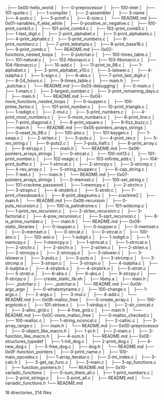 .
├── 0x00-hello_world
│   ├── 0-preprocessor
│   ├── 100-intel
│   ├── 101-quote.c
│   ├── 1-compiler
│   ├── 2-assembler
│   ├── 3-name
│   ├── 4-puts.c
│   ├── 5-printf.c
│   ├── 6-size.c
│   └── README.md
├── 0x01-variables_if_else_while
│   ├── 0-positive_or_negative.c
│   ├── 100-print_comb3.c
│   ├── 101-print_comb4.c
│   ├── 102-print_comb5.c
│   ├── 1-last_digit.c
│   ├── 2-print_alphabet.c
│   ├── 3-print_alphabets.c
│   ├── 4-print_alphabt.c
│   ├── 5-print_numbers.c
│   ├── 6-print_numberz.c
│   ├── 7-print_tebahpla.c
│   ├── 8-print_base16.c
│   ├── 9-print_comb.c
│   └── README.md
├── 0x02-functions_nested_loops
│   ├── 0-putchar.c
│   ├── 100-times_table.c
│   ├── 101-natural.c
│   ├── 102-fibonacci.c
│   ├── 103-fibonacci.c
│   ├── 104-fibonacci.c
│   ├── 10-add.c
│   ├── 11-print_to_98.c
│   ├── 1-alphabet.c
│   ├── 2-print_alphabet_x10.c
│   ├── 3-islower.c
│   ├── 4-isalpha.c
│   ├── 5-sign.c
│   ├── 6-abs.c
│   ├── 7-print_last_digit.c
│   ├── 8-24_hours.c
│   ├── 9-times_table.c
│   ├── main.h
│   ├── _putchar.c
│   └── README.md
├── 0x03-debugging
│   ├── 0-main.c
│   ├── 1-main.c
│   ├── 2-largest_number.c
│   ├── 3-print_remaining_days.c
│   ├── main.h
│   └── README.md
├── 0x04-more_functions_nested_loops
│   ├── 0-isupper.c
│   ├── 100-prime_factor.c
│   ├── 101-print_number.c
│   ├── 10-print_triangle.c
│   ├── 1-isdigit.c
│   ├── 2-mul.c
│   ├── 3-print_numbers.c
│   ├── 4-print_most_numbers.c
│   ├── 5-more_numbers.c
│   ├── 6-print_line.c
│   ├── 7-print_diagonal.c
│   ├── 8-print_square.c
│   ├── 9-fizz_buzz.c
│   ├── main.h
│   └── README.md
├── 0x05-pointers_arrays_strings
│   ├── 0-reset_to_98.c
│   ├── 100-atoi.c
│   ├── 101-keygen.c
│   ├── 1-swap.c
│   ├── 2-strlen.c
│   ├── 3-puts.c
│   ├── 4-print_rev.c
│   ├── 5-rev_string.c
│   ├── 6-puts2.c
│   ├── 7-puts_half.c
│   ├── 8-print_array.c
│   ├── 9-strcpy.c
│   ├── main.h
│   └── README.md
├── 0x06-pointers_arrays_strings
│   ├── 0-strcat.c
│   ├── 100-rot13.c
│   ├── 101-print_number.c
│   ├── 102-magic.c
│   ├── 103-infinite_add.c
│   ├── 104-print_buffer.c
│   ├── 1-strncat.c
│   ├── 2-strncpy.c
│   ├── 3-strcmp.c
│   ├── 4-rev_array.c
│   ├── 5-string_toupper.c
│   ├── 6-cap_string.c
│   ├── 7-leet.c
│   ├── main.h
│   └── README.md
├── 0x07-pointers_arrays_strings
│   ├── 0-memset.c
│   ├── 100-set_string.c
│   ├── 101-crackme_password
│   ├── 1-memcpy.c
│   ├── 2-strchr.c
│   ├── 3-strspn.c
│   ├── 4-strpbrk.c
│   ├── 5-strstr.c
│   ├── 7-print_chessboard.c
│   ├── 8-print_diagsums.c
│   ├── crackme2
│   ├── main.h
│   └── README.md
├── 0x08-recursion
│   ├── 0-puts_recursion.c
│   ├── 100-is_palindrome.c
│   ├── 101-wildcmp.c
│   ├── 1-print_rev_recursion.c
│   ├── 2-strlen_recursion.c
│   ├── 3-factorial.c
│   ├── 4-pow_recursion.c
│   ├── 5-sqrt_recursion.c
│   ├── 6-is_prime_number.c
│   ├── main.h
│   └── README.md
├── 0x09-static_libraries
│   ├── 0-isupper.c
│   ├── 0-isupper.o
│   ├── 0-memset.c
│   ├── 0-memset.o
│   ├── 0-strcat.c
│   ├── 0-strcat.o
│   ├── 100-atoi.c
│   ├── 100-atoi.o
│   ├── 1-isdigit.c
│   ├── 1-isdigit.o
│   ├── 1-memcpy.c
│   ├── 1-memcpy.o
│   ├── 1-strncat.c
│   ├── 1-strncat.o
│   ├── 2-strchr.c
│   ├── 2-strchr.o
│   ├── 2-strlen.c
│   ├── 2-strlen.o
│   ├── 2-strncpy.c
│   ├── 2-strncpy.o
│   ├── 3-islower.c
│   ├── 3-islower.o
│   ├── 3-puts.c
│   ├── 3-puts.o
│   ├── 3-strcmp.c
│   ├── 3-strcmp.o
│   ├── 3-strspn.c
│   ├── 3-strspn.o
│   ├── 4-isalpha.c
│   ├── 4-isalpha.o
│   ├── 4-strpbrk.c
│   ├── 4-strpbrk.o
│   ├── 5-strstr.c
│   ├── 5-strstr.o
│   ├── 6-abs.c
│   ├── 6-abs.o
│   ├── 9-strcpy.c
│   ├── 9-strcpy.o
│   ├── create_static_lib.sh
│   ├── libmy.a
│   ├── main.h
│   ├── _putchar.c
│   ├── _putchar.o
│   └── README.md
├── 0x0A-argc_argv
│   ├── 0-whatsmyname.c
│   ├── 100-change.c
│   ├── 1-args.c
│   ├── 2-args.c
│   ├── 3-mul.c
│   ├── 4-add.c
│   └── README.md
├── 0x0B-malloc_free
│   ├── 0-create_array.c
│   ├── 100-argstostr.c
│   ├── 101-strtow.c
│   ├── 1-strdup.c
│   ├── 2-str_concat.c
│   ├── 3-alloc_grid.c
│   ├── 4-free_grid.c
│   ├── main.h
│   └── README.md
├── 0x0C-more_malloc_free
│   ├── 0-malloc_checked.c
│   ├── 100-realloc.c
│   ├── 1-string_nconcat.c
│   ├── 2-calloc.c
│   ├── 3-array_range.c
│   ├── main.h
│   └── README.md
├── 0x0D-preprocessor
│   ├── 0-object_like_macro.h
│   ├── 1-pi.h
│   ├── 2-main.c
│   ├── 3-function_like_macro.h
│   ├── 4-sum.h
│   └── README.md
├── 0x0E-structures_typedef
│   ├── 1-init_dog.c
│   ├── 2-print_dog.c
│   ├── 4-new_dog.c
│   ├── 5-free_dog.c
│   ├── dog.h
│   └── README.md
├── 0x0F-function_pointers
│   ├── 0-print_name.c
│   ├── 100-main_opcodes.c
│   ├── 1-array_iterator.c
│   ├── 2-int_index.c
│   ├── 3-calc.h
│   ├── 3-get_op_func.c
│   ├── 3-main.c
│   ├── 3-op_functions.c
│   ├── function_pointers.h
│   └── README.md
├── 0x10-variadic_functions
│   ├── 0-sum_them_all.c
│   ├── 1-print_numbers.c
│   ├── 2-print_strings.c
│   ├── 3-print_all.c
│   ├── README.md
│   └── variadic_functions.h
└── README.md

18 directories, 214 files
